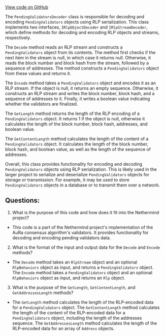 [View code on GitHub](https://github.com/NethermindEth/nethermind/src/Nethermind/Nethermind.Consensus.AuRa/Validators/PendingValidatorsDecoder.cs)

The `PendingValidatorsDecoder` class is responsible for decoding and encoding `PendingValidators` objects using RLP serialization. This class implements two interfaces, `IRlpObjectDecoder` and `IRlpStreamDecoder`, which define methods for decoding and encoding RLP objects and streams, respectively.

The `Decode` method reads an RLP stream and constructs a `PendingValidators` object from its contents. The method first checks if the next item in the stream is null, in which case it returns null. Otherwise, it reads the block number and block hash from the stream, followed by a sequence of addresses. The method constructs a `PendingValidators` object from these values and returns it.

The `Encode` method takes a `PendingValidators` object and encodes it as an RLP stream. If the object is null, it returns an empty sequence. Otherwise, it constructs an RLP stream and writes the block number, block hash, and a sequence of addresses to it. Finally, it writes a boolean value indicating whether the validators are finalized.

The `GetLength` method returns the length of the RLP encoding of a `PendingValidators` object. It returns 1 if the object is null, otherwise it calculates the length of the block number, block hash, addresses, and boolean value.

The `GetContentLength` method calculates the length of the content of a `PendingValidators` object. It calculates the length of the block number, block hash, and boolean value, as well as the length of the sequence of addresses.

Overall, this class provides functionality for encoding and decoding `PendingValidators` objects using RLP serialization. This is likely used in the larger project to serialize and deserialize `PendingValidators` objects for storage or transmission. For example, it may be used to store `PendingValidators` objects in a database or to transmit them over a network.
## Questions: 
 1. What is the purpose of this code and how does it fit into the Nethermind project?
- This code is a part of the Nethermind project's implementation of the AuRa consensus algorithm's validators. It provides functionality for decoding and encoding pending validators data.

2. What is the format of the input and output data for the `Decode` and `Encode` methods?
- The `Decode` method takes an `RlpStream` object and an optional `RlpBehaviors` object as input, and returns a `PendingValidators` object. The `Encode` method takes a `PendingValidators` object and an optional `RlpBehaviors` object as input, and returns an `Rlp` object.

3. What is the purpose of the `GetLength`, `GetContentLength`, and `GetAddressesLength` methods?
- The `GetLength` method calculates the length of the RLP-encoded data for a `PendingValidators` object. The `GetContentLength` method calculates the length of the content of the RLP-encoded data for a `PendingValidators` object, including the length of the addresses sequence. The `GetAddressesLength` method calculates the length of the RLP-encoded data for an array of `Address` objects.